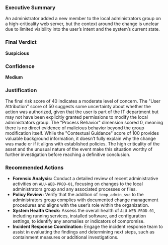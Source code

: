 ### Executive Summary
An administrator added a new member to the local administrators group on a high-criticality web server, but the context around the change is unclear due to limited visibility into the user’s intent and the system’s current state.

### Final Verdict
**Suspicious**

### Confidence
**Medium**

### Justification
The final risk score of 40 indicates a moderate level of concern. The "User Attribution" score of 50 suggests some uncertainty about whether the action was authorized, given that the user is part of the IT department but may not have been explicitly granted permissions to modify the local administrators group. The "Process Behavior" dimension scored 0, meaning there is no direct evidence of malicious behavior beyond the group modification itself. While the "Contextual Guidance" score of 100 provides valuable background information, it doesn’t fully explain why the change was made or if it aligns with established policies. The high criticality of the asset and the unusual nature of the event make this situation worthy of further investigation before reaching a definitive conclusion.

### Recommended Actions
- **Forensic Analysis:** Conduct a detailed review of recent administrative activities on `ALU-WEB-PROD-01`, focusing on changes to the local administrators group and any associated processes or files.
- **Policy Review:** Verify that the addition of `temp_admin_svc` to the administrators group complies with documented change management procedures and aligns with the user’s role within the organization.
- **System Health Check:** Assess the overall health of `ALU-WEB-PROD-01`, including running services, installed software, and configuration settings, to identify any anomalies or indicators of compromise.
- **Incident Response Coordination:** Engage the incident response team to assist in evaluating the findings and determining next steps, such as containment measures or additional investigations.